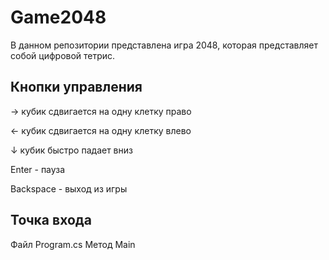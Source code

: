# Game2048
В данном репозитории представлена игра 2048, которая представляет собой цифровой тетрис.

## Кнопки управления

→ кубик сдвигается на одну клетку право

← кубик сдвигается на одну клетку влево

↓ кубик быстро падает вниз

Enter - пауза

Backspace - выход из игры

## Точка входа

Файл Program.cs Метод Main
